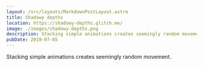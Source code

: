 ```yaml
---
layout: /src/layouts/MarkdownPostLayout.astro
title: Shadowy depths
location: https://shadowy-depths.glitch.me/
image: ./images/shadowy-depths.png
description: Stacking simple animations creates seemingly random movement.
pubDate: 2019-07-05
---
```

Stacking simple animations creates seemingly random movement.